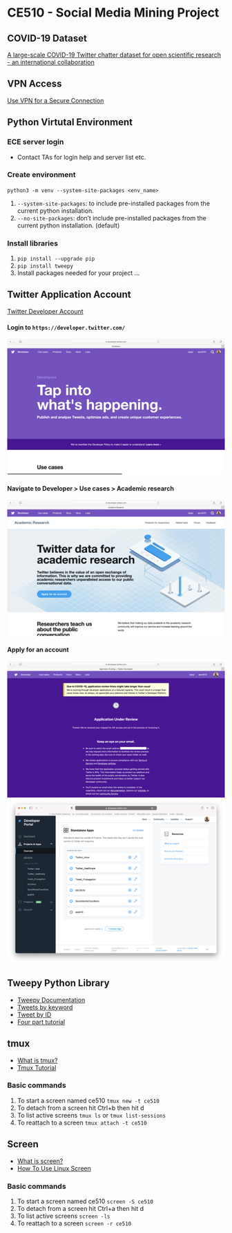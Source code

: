 # CE510 - Social Media Mining Project

## COVID-19 Dataset
[A large-scale COVID-19 Twitter chatter dataset for open scientific research - an international collaboration](https://zenodo.org/record/6409765#.YlCTxy-B3uw)

## VPN Access
[Use VPN for a Secure Connection](https://www.it.northwestern.edu/oncampus/vpn/)

## Python Virtutal Environment
### ECE server login
- Contact TAs for login help and server list etc.


### Create environment
`python3 -m venv --system-site-packages <env_name>`

1. `--system-site-packages`: to include pre-installed packages from the current python installation.
2. `--no-site-packages`: don’t include pre-installed packages from the current python installation. (default)


### Install libraries
1. `pip install --upgrade pip`
2. `pip install tweepy`
3. Install packages needed for your project ...

## Twitter Application Account
[Twitter Developer Account](https://developer.twitter.com/en)

#### Login to `https://developer.twitter.com/`
![](/images/developer_account.png)

#### Navigate to Developer > Use cases > Academic research
![](/images/use_case_academic.png)

#### Apply for an account
![](/images/app_review.png)
![](/images/apps.png)

## Tweepy Python Library
- [Tweepy Documentation](http://docs.tweepy.org/en/latest/)
- [Tweets by keyword](https://github.com/reda-bahrani/CE510-Social-Media-Mining/blob/master/code/tweepy_example.py)
- [Tweet by ID](https://github.com/reda-bahrani/CE510-Social-Media-Mining/blob/master/code/tweet_by_id.py)
- [Four part tutorial](https://www.youtube.com/watch?v=wlnx-7cm4Gg)

## tmux
- [What is tmux?](https://medium.com/@tholex/what-is-tmux-and-why-would-you-want-it-for-frontend-development-e43e8f370ef2)
- [Tmux Tutorial](https://leimao.github.io/blog/Tmux-Tutorial/)

### Basic commands
1. To start a screen named ce510 `tmux new -t ce510`
2. To detach from a screen hit Ctrl+b then hit d
3. To list active screens `tmux ls` or `tmux list-sessions`
4. To reattach to a screen `tmux attach -t ce510`

## Screen
- [What is screen?](https://www.geeksforgeeks.org/screen-command-in-linux-with-examples/)
- [How To Use Linux Screen](https://linuxize.com/post/how-to-use-linux-screen/)

### Basic commands
1. To start a screen named ce510 `screen -S ce510`
2. To detach from a screen hit Ctrl+a then hit d
3. To list active screens `screen -ls`
4. To reattach to a screen `screen -r ce510`
